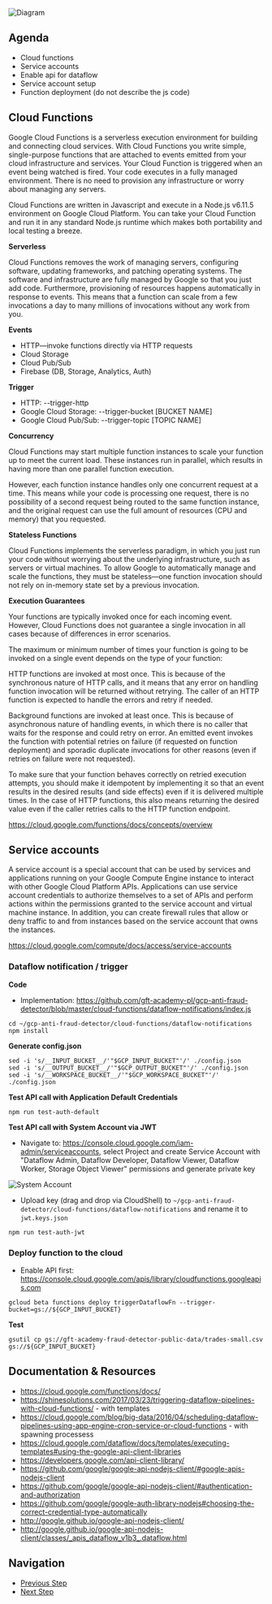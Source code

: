 ![Diagram](https://github.com/gft-academy-pl/gcp-anti-fraud-detector/blob/master/assets/cloud-functions-highlight.png?raw=true)

## Agenda
- Cloud functions
- Service accounts
- Enable api for dataflow
- Service account setup
- Function deployment (do not describe the js code) 

## Cloud Functions 

Google Cloud Functions is a serverless execution environment for building and connecting cloud services. With Cloud Functions you write simple, single-purpose functions that are attached to events emitted from your cloud infrastructure and services. Your Cloud Function is triggered when an event being watched is fired. Your code executes in a fully managed environment. There is no need to provision any infrastructure or worry about managing any servers.

Cloud Functions are written in Javascript and execute in a Node.js v6.11.5 environment on Google Cloud Platform. You can take your Cloud Function and run it in any standard Node.js runtime which makes both portability and local testing a breeze.

**Serverless**

Cloud Functions removes the work of managing servers, configuring software, updating frameworks, and patching operating systems. The software and infrastructure are fully managed by Google so that you just add code. Furthermore, provisioning of resources happens automatically in response to events. This means that a function can scale from a few invocations a day to many millions of invocations without any work from you.

**Events**
- HTTP—invoke functions directly via HTTP requests
- Cloud Storage
- Cloud Pub/Sub
- Firebase (DB, Storage, Analytics, Auth)

**Trigger**
- HTTP:	--trigger-http
- Google Cloud Storage:	--trigger-bucket [BUCKET NAME]
- Google Cloud Pub/Sub:	--trigger-topic [TOPIC NAME]

**Concurrency**

Cloud Functions may start multiple function instances to scale your function up to meet the current load. These instances run in parallel, which results in having more than one parallel function execution.

However, each function instance handles only one concurrent request at a time. This means while your code is processing one request, there is no possibility of a second request being routed to the same function instance, and the original request can use the full amount of resources (CPU and memory) that you requested.

**Stateless Functions**

Cloud Functions implements the serverless paradigm, in which you just run your code without worrying about the underlying infrastructure, such as servers or virtual machines. To allow Google to automatically manage and scale the functions, they must be stateless—one function invocation should not rely on in-memory state set by a previous invocation. 

**Execution Guarantees**

Your functions are typically invoked once for each incoming event. However, Cloud Functions does not guarantee a single invocation in all cases because of differences in error scenarios.

The maximum or minimum number of times your function is going to be invoked on a single event depends on the type of your function:

HTTP functions are invoked at most once. This is because of the synchronous nature of HTTP calls, and it means that any error on handling function invocation will be returned without retrying. The caller of an HTTP function is expected to handle the errors and retry if needed.

Background functions are invoked at least once. This is because of asynchronous nature of handling events, in which there is no caller that waits for the response and could retry on error. An emitted event invokes the function with potential retries on failure (if requested on function deployment) and sporadic duplicate invocations for other reasons (even if retries on failure were not requested).

To make sure that your function behaves correctly on retried execution attempts, you should make it idempotent by implementing it so that an event results in the desired results (and side effects) even if it is delivered multiple times. In the case of HTTP functions, this also means returning the desired value even if the caller retries calls to the HTTP function endpoint.

https://cloud.google.com/functions/docs/concepts/overview 

## Service accounts

A service account is a special account that can be used by services and applications running on your Google Compute Engine instance to interact with other Google Cloud Platform APIs. Applications can use service account credentials to authorize themselves to a set of APIs and perform actions within the permissions granted to the service account and virtual machine instance. In addition, you can create firewall rules that allow or deny traffic to and from instances based on the service account that owns the instances.

https://cloud.google.com/compute/docs/access/service-accounts

### Dataflow notification / trigger

**Code**
- Implementation: https://github.com/gft-academy-pl/gcp-anti-fraud-detector/blob/master/cloud-functions/dataflow-notifications/index.js

```
cd ~/gcp-anti-fraud-detector/cloud-functions/dataflow-notifications
npm install
```

**Generate config.json**

```
sed -i 's/__INPUT_BUCKET__/'"$GCP_INPUT_BUCKET"'/' ./config.json
sed -i 's/__OUTPUT_BUCKET__/'"$GCP_OUTPUT_BUCKET"'/' ./config.json
sed -i 's/__WORKSPACE_BUCKET__/'"$GCP_WORKSPACE_BUCKET"'/' ./config.json
 ```
 
**Test API call with Application Default Credentials**

```
npm run test-auth-default
```

**Test API call with System Account via JWT**

* Navigate to: https://console.cloud.google.com/iam-admin/serviceaccounts, select Project and create Service Account with "Dataflow Admin, Dataflow Developer, Dataflow Viewer, Dataflow Worker, Storage Object Viewer" permissions and generate private key

![System Account](https://raw.githubusercontent.com/gft-academy-pl/gcp-anti-fraud-detector/master/assets/system-account.png)

* Upload key (drag and drop via CloudShell) to `~/gcp-anti-fraud-detector/cloud-functions/dataflow-notifications` and rename it to `jwt.keys.json`

```
npm run test-auth-jwt
```

### Deploy function to the cloud

- Enable API first: https://console.cloud.google.com/apis/library/cloudfunctions.googleapis.com

```
gcloud beta functions deploy triggerDataflowFn --trigger-bucket=gs://${GCP_INPUT_BUCKET}
```

**Test**

```
gsutil cp gs://gft-academy-fraud-detector-public-data/trades-small.csv gs://${GCP_INPUT_BUCKET}
```

## Documentation & Resources
- https://cloud.google.com/functions/docs/
- https://shinesolutions.com/2017/03/23/triggering-dataflow-pipelines-with-cloud-functions/ - with templates
- https://cloud.google.com/blog/big-data/2016/04/scheduling-dataflow-pipelines-using-app-engine-cron-service-or-cloud-functions - with spawning processess
- https://cloud.google.com/dataflow/docs/templates/executing-templates#using-the-google-api-client-libraries
- https://developers.google.com/api-client-library/
- https://github.com/google/google-api-nodejs-client/#google-apis-nodejs-client
- https://github.com/google/google-api-nodejs-client/#authentication-and-authorization
- https://github.com/google/google-auth-library-nodejs#choosing-the-correct-credential-type-automatically
- http://google.github.io/google-api-nodejs-client/
- http://google.github.io/google-api-nodejs-client/classes/_apis_dataflow_v1b3_.dataflow.html

## Navigation

- [Previous Step](./02-dataflow.md)
- [Next Step](./04-email-notifications.md)
